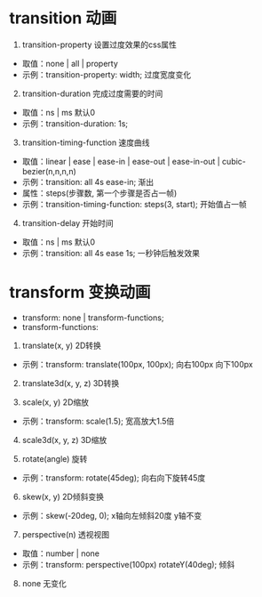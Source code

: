 # transition 动画
1. transition-property  设置过度效果的css属性
- 取值：none | all | property
- 示例：transition-property: width; 过度宽度变化

2. transition-duration  完成过度需要的时间
- 取值：ns | ms  默认0
- 示例：transition-duration: 1s;

3. transition-timing-function  速度曲线
- 取值：linear | ease | ease-in | ease-out | ease-in-out | cubic-bezier(n,n,n,n)
- 示例：transition: all 4s ease-in; 渐出
- 属性：steps(步骤数, 第一个步骤是否占一帧)
- 示例：transition-timing-function: steps(3, start);  开始值占一帧

4. transition-delay  开始时间
- 取值：ns | ms  默认0
- 示例：transition: all 4s ease 1s;  一秒钟后触发效果

# transform 变换动画
- transform: none | transform-functions;
- transform-functions:
1. translate(x, y)       2D转换
- 示例：transform: translate(100px, 100px);  向右100px 向下100px
  
2. translate3d(x, y, z)  3D转换

3. scale(x, y)           2D缩放
- 示例：transform: scale(1.5);  宽高放大1.5倍

4. scale3d(x, y, z)      3D缩放

5. rotate(angle)         旋转
- 示例：transform: rotate(45deg);  向右向下旋转45度

6. skew(x, y)            2D倾斜变换
- 示例：skew(-20deg, 0);  x轴向左倾斜20度 y轴不变

7. perspective(n)        透视视图
- 取值：number | none
- 示例：transform: perspective(100px) rotateY(40deg); 倾斜

8. none                  无变化